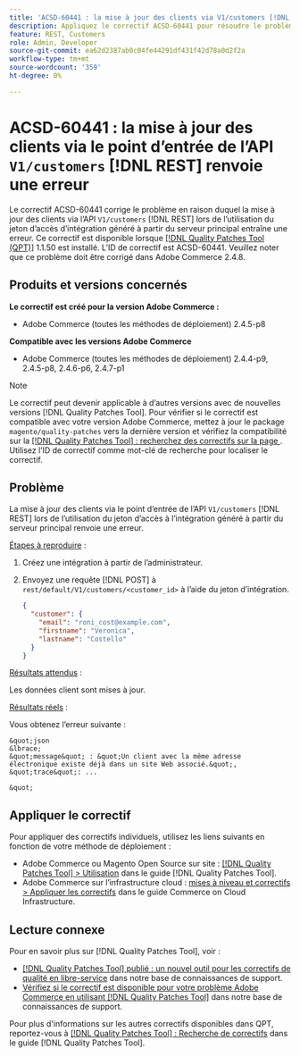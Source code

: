 ```yaml
---
title: 'ACSD-60441 : la mise à jour des clients via V1/customers [!DNL REST] Le point d’entrée API renvoie une erreur'
description: Appliquez le correctif ACSD-60441 pour résoudre le problème Adobe Commerce en raison duquel la mise à jour des clients via l’API V1/customers [!DNL REST] lors de l’utilisation d’un jeton d’accès à l’intégration généré à partir du serveur principal renvoie une erreur.
feature: REST, Customers
role: Admin, Developer
source-git-commit: ea62d2387ab0c04fe44291df431f42d78a0d2f2a
workflow-type: tm+mt
source-wordcount: '359'
ht-degree: 0%

---
```



# ACSD-60441 : la mise à jour des clients via le point d’entrée de l’API `V1/customers` [!DNL REST] renvoie une erreur

Le correctif ACSD-60441 corrige le problème en raison duquel la mise à jour des clients via l’API `V1/customers` [!DNL REST] lors de l’utilisation du jeton d’accès d’intégration généré à partir du serveur principal entraîne une erreur. Ce correctif est disponible lorsque [[!DNL Quality Patches Tool (QPT)]](/help/announcements/adobe-commerce-announcements/magento-quality-patches-released-new-tool-to-self-serve-quality-patches.md) 1.1.50 est installé. L’ID de correctif est ACSD-60441. Veuillez noter que ce problème doit être corrigé dans Adobe Commerce 2.4.8.

## Produits et versions concernés

**Le correctif est créé pour la version Adobe Commerce :**

* Adobe Commerce (toutes les méthodes de déploiement) 2.4.5-p8

**Compatible avec les versions Adobe Commerce**

* Adobe Commerce (toutes les méthodes de déploiement) 2.4.4-p9, 2.4.5-p8, 2.4.6-p6, 2.4.7-p1

>[!NOTE]
>
>Le correctif peut devenir applicable à d’autres versions avec de nouvelles versions [!DNL Quality Patches Tool]. Pour vérifier si le correctif est compatible avec votre version Adobe Commerce, mettez à jour le package `magento/quality-patches` vers la dernière version et vérifiez la compatibilité sur la [[!DNL Quality Patches Tool] : recherchez des correctifs sur la page ](https://experienceleague.adobe.com/tools/commerce-quality-patches/index.html?lang=fr). Utilisez l’ID de correctif comme mot-clé de recherche pour localiser le correctif.

## Problème

La mise à jour des clients via le point d’entrée de l’API `V1/customers` [!DNL REST] lors de l’utilisation du jeton d’accès à l’intégration généré à partir du serveur principal renvoie une erreur.

<u>Étapes à reproduire</u> :

1. Créez une intégration à partir de l’administrateur.
1. Envoyez une requête [!DNL POST] à `rest/default/V1/customers/<customer_id>` à l’aide du jeton d’intégration.

   ```json
   {
     "customer": {
       "email": "roni_cost@example.com",
       "firstname": "Veronica",
       "lastname": "Costello"
     }
   }
   ```

<u>Résultats attendus</u> :

Les données client sont mises à jour.

<u>Résultats réels</u> :

Vous obtenez l’erreur suivante :

    &quot;json
    &lbrace;
    &quot;message&quot; : &quot;Un client avec la même adresse électronique existe déjà dans un site Web associé.&quot;,
    &quot;trace&quot;: ...
    
    &quot;

## Appliquer le correctif

Pour appliquer des correctifs individuels, utilisez les liens suivants en fonction de votre méthode de déploiement :

* Adobe Commerce ou Magento Open Source sur site : [[!DNL Quality Patches Tool] > Utilisation](https://experienceleague.adobe.com/docs/commerce-operations/tools/quality-patches-tool/usage.html?lang=fr) dans le guide [!DNL Quality Patches Tool].
* Adobe Commerce sur l’infrastructure cloud : [mises à niveau et correctifs > Appliquer les correctifs](https://experienceleague.adobe.com/docs/commerce-cloud-service/user-guide/develop/upgrade/apply-patches.html?lang=fr) dans le guide Commerce on Cloud Infrastructure.

## Lecture connexe

Pour en savoir plus sur [!DNL Quality Patches Tool], voir :

* [[!DNL Quality Patches Tool] publié : un nouvel outil pour les correctifs de qualité en libre-service](/help/announcements/adobe-commerce-announcements/magento-quality-patches-released-new-tool-to-self-serve-quality-patches.md) dans notre base de connaissances de support.
* [Vérifiez si le correctif est disponible pour votre problème Adobe Commerce en utilisant  [!DNL Quality Patches Tool]](/help/support-tools/patches-available-in-qpt-tool/check-patch-for-magento-issue-with-magento-quality-patches.md) dans notre base de connaissances de support.

Pour plus d&#39;informations sur les autres correctifs disponibles dans QPT, reportez-vous à [[!DNL Quality Patches Tool] : Recherche de correctifs](https://experienceleague.adobe.com/tools/commerce-quality-patches/index.html?lang=fr) dans le guide [!DNL Quality Patches Tool].
